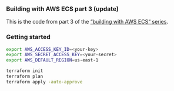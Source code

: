 ### Building with AWS ECS part 3 (update)

This is the code from part 3 of the [“building with AWS ECS“ series](https://www.jerrychang.ca/writing/introducing-aws-ecs-technical-series).

### Getting started

```sh
export AWS_ACCESS_KEY_ID=<your-key>
export AWS_SECRET_ACCESS_KEY=<your-secret>
export AWS_DEFAULT_REGION=us-east-1

terraform init
terraform plan
terraform apply -auto-approve
```
